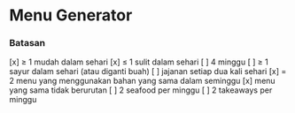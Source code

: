 # Menu Generator

### Batasan

[x] ≥ 1 mudah dalam sehari
[x] ≤ 1 sulit dalam sehari
[ ] 4 minggu
[ ] ≥ 1 sayur dalam sehari (atau diganti buah)
[ ] jajanan setiap dua kali sehari
[x] = 2 menu yang menggunakan bahan yang sama dalam seminggu
[x] menu yang sama tidak berurutan
[ ] 2 seafood per minggu
[ ] 2 takeaways per minggu
